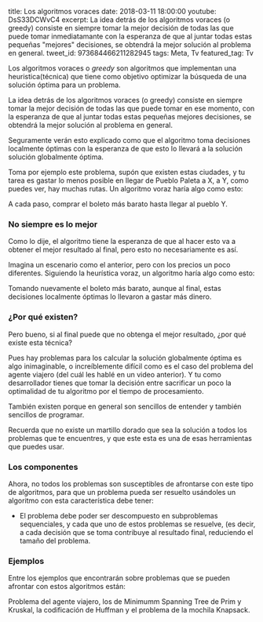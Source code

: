 title: Los algoritmos voraces
date: 2018-03-11 18:00:00
youtube: DsS33DCWvC4
excerpt: La idea detrás de los algoritmos voraces (o greedy) consiste en siempre tomar la mejor decisión de todas las que puede tomar inmediatamante con la esperanza de que al juntar todas estas pequeñas "mejores" decisiones, se obtendrá la mejor solución al problema en general.
tweet_id: 973684466211282945
tags: Meta, Tv
featured_tag: Tv

Los algoritmos voraces o *greedy* son algoritmos que implementan una heuristica(técnica) que tiene como objetivo optimizar la búsqueda de una solución óptima para un problema.

La idea detrás de los algoritmos voraces (o greedy) consiste en siempre tomar la mejor decisión de todas las que puede tomar en ese momento, con la esperanza de que al juntar todas estas pequeñas mejores decisiones, se obtendrá la mejor solución al problema en general.

Seguramente verán esto explicado como que el algoritmo toma decisiones localmente óptimas con la esperanza de que esto lo llevará a la solución solución globalmente óptima.

Toma por ejemplo este problema, supón que existen estas ciudades, y tu tarea es gastar lo menos posible en llegar de Pueblo Paleta a X, a Y, como puedes ver, hay muchas rutas. Un algoritmo voraz haría algo como esto:

A cada paso, comprar el boleto más barato hasta llegar al pueblo Y.

### No siempre es lo mejor

Como lo dije, el algoritmo tiene la esperanza de que al hacer esto va a obtener el mejor resultado al final, pero esto no necesariamente es así.

Imagina un escenario como el anterior, pero con los precios un poco diferentes. Siguiendo la heurística voraz, un algoritmo haría algo como esto:

Tomando nuevamente el boleto más barato, aunque al final, estas decisiones localmente óptimas lo llevaron a gastar más dinero.


### ¿Por qué existen?  
Pero bueno, si al final puede que no obtenga el mejor resultado, ¿por qué existe esta técnica?

Pues hay problemas para los calcular la solución globalmente óptima es algo inimaginable, o increíblemente difícil como es el caso del problema del agente viajero (del cuál les hablé en un video anterior). Y tu como desarrollador tienes que tomar la decisión entre sacrificar un poco la optimalidad de tu algoritmo por el tiempo de procesamiento.

También existen porque en general son sencillos de entender y también sencillos de programar.
 
Recuerda que no existe un martillo dorado que sea la solución a todos los problemas que te encuentres, y que este esta es una de esas herramientas que puedes usar.

### Los componentes 
Ahora, no todos los problemas son susceptibles de afrontarse con este tipo de algoritmos, para que un problema pueda ser resuelto usándoles un algoritmo con esta característica debe tener:

 - El problema debe poder ser descompuesto en subproblemas sequenciales, y cada que uno de estos problemas se resuelve, (es decir, a cada decisión que se toma contribuye al resultado final, reduciendo el tamaño del problema. 

### Ejemplos
Entre los ejemplos que encontrarán sobre problemas que se pueden afrontar con estos algoritmos están:

Problema del agente viajero, los de Minimumm Spanning Tree de Prim y Kruskal, la codificación de Huffman y el problema de la mochila Knapsack.